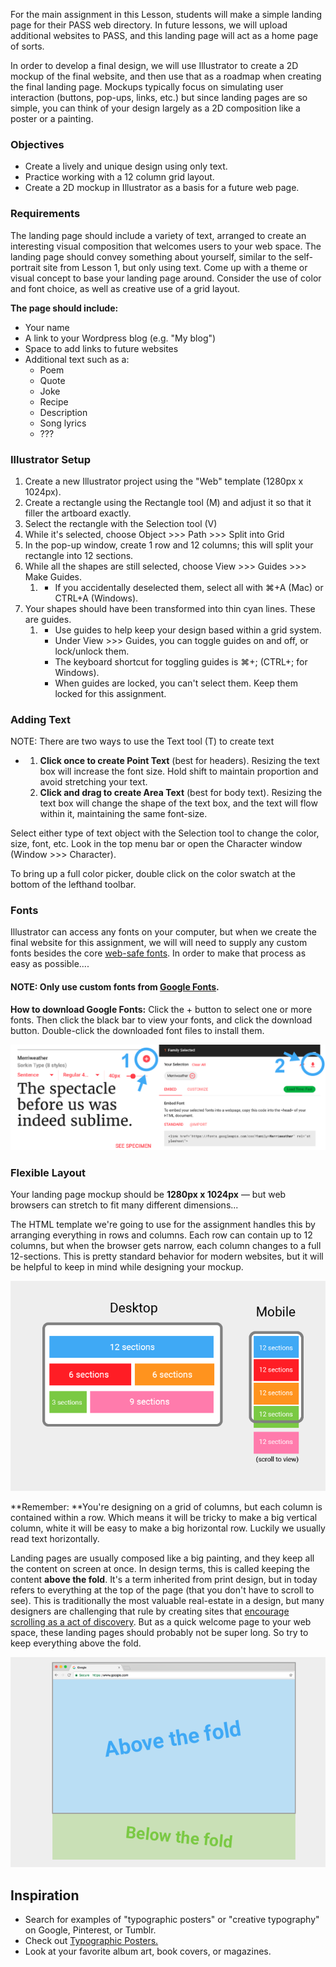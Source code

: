 For the main assignment in this Lesson, students will make a simple landing page for their PASS web directory. In future lessons, we will upload additional websites to PASS, and this landing page will act as a home page of sorts.

In order to develop a final design, we will use Illustrator to create a 2D mockup of the final website, and then use that as a roadmap when creating the final landing page. Mockups typically focus on simulating user interaction \(buttons, pop-ups, links, etc.\) but since landing pages are so simple, you can think of your design largely as a 2D composition like a poster or a painting.  

### Objectives

* Create a lively and unique design using only text.
* Practice working with a 12 column grid layout.
* Create a 2D mockup in Illustrator as a basis for a future web page.

### Requirements

The landing page should include a variety of text, arranged to create an interesting visual composition that welcomes users to your web space. The landing page should convey something about yourself, similar to the self-portrait site from Lesson 1, but only using text. Come up with a theme or visual concept to base your landing page around. Consider the use of color and font choice, as well as creative use of a grid layout.

**The page should include:**

* Your name
* A link to your Wordpress blog \(e.g. "My blog"\)
* Space to add links to future websites
* Additional text such as a:
  * Poem
  * Quote
  * Joke
  * Recipe
  * Description
  * Song lyrics
  * ???

### Illustrator Setup

1. Create a new Illustrator project using the "Web" template \(1280px x 1024px\). 
2. Create a rectangle using the Rectangle tool \(M\) and adjust it so that it filler the artboard exactly. 
3. Select the rectangle with the Selection tool \(V\)
4. While it's selected, choose Object &gt;&gt;&gt; Path &gt;&gt;&gt; Split into Grid
5. In the pop-up window, create 1 row and 12 columns; this will split your rectangle into 12 sections.
6. While all the shapes are still selected, choose View &gt;&gt;&gt; Guides &gt;&gt;&gt; Make Guides. 
   1. * If you accidentally deselected them, select all with ⌘+A \(Mac\) or CTRL+A \(Windows\). 
7. Your shapes should have been transformed into thin cyan lines. These are guides. 
   1. * Use guides to help keep your design based within a grid system.
      * Under View &gt;&gt;&gt; Guides, you can toggle guides on and off, or lock/unlock them.
      * The keyboard shortcut for toggling guides is ⌘+; \(CTRL+; for Windows\).
      * When guides are locked, you can't select them. Keep them locked for this assignment. 

### Adding Text

NOTE: There are two ways to use the Text tool \(T\) to create text

* 1. **Click once to create Point Text** \(best for headers\). Resizing the text box will increase the font size. Hold shift to maintain proportion and avoid stretching your text. 
  2. **Click and drag to create Area Text** \(best for body text\). Resizing the text box will change the shape of the text box, and the text will flow within it, maintaining the same font-size. 

Select either type of text object with the Selection tool to change the color, size, font, etc. Look in the top menu bar or open the Character window \(Window &gt;&gt;&gt; Character\).

To bring up a full color picker, double click on the color swatch at the bottom of the lefthand toolbar.

### Fonts

Illustrator can access any fonts on your computer, but when we create the final website for this assignment, we will will need to supply any custom fonts besides the core [web-safe fonts](https://www.w3schools.com/cssref/css_websafe_fonts.asp). In order to make that process as easy as possible....

#### NOTE: Only use custom fonts from [Google Fonts](https://fonts.google.com).

**How to download Google Fonts:** Click the + button to select one or more fonts. Then click the black bar to view your fonts, and click the download button. Double-click the downloaded font files to install them.

![](/unit-1/lesson-2/google-font-dl.png)

### Flexible Layout

Your landing page mockup should be **1280px x 1024px** — but web browsers can stretch to fit many different dimensions...

The HTML template we're going to use for the assignment handles this by arranging everything in rows and columns. Each row can contain up to 12 columns, but when the browser gets narrow, each column changes to a full 12-sections. This is pretty standard behavior for modern websites, but it will be helpful to keep in mind while designing your mockup.

![](/unit-1/lesson-2/responsive-grid.png)

**Remember: **You're designing on a grid of columns, but each column is contained within a row. Which means it will be tricky to make a big vertical column, white it will be easy to make a big horizontal row. Luckily we usually read text horizontally.

Landing pages are usually composed like a big painting, and they keep all the content on screen at once. In design terms, this is called keeping the content **above the fold**. It's a term inherited from print design, but in today refers to everything at the top of the page \(that you don't have to scroll to see\). This is traditionally the most valuable real-estate in a design, but many designers are challenging that rule by creating sites that [encourage scrolling as a act of discovery](http://iampaddy.com/lifebelow600/). But as a quick welcome page to your web space, these landing pages should probably not  be super long. So try to keep everything above the fold.

![](/unit-1/lesson-2/fold-demo.png)

## Inspiration

* Search for examples of "typographic posters" or "creative typography" on Google, Pinterest, or Tumblr. 
* Check out [Typographic Posters.](https://www.typographicposters.com/)
* Look at your favorite album art, book covers, or magazines. 




